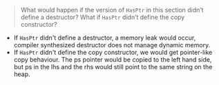 > What would happen if the version of `HasPtr` in this section didn’t define a
> destructor? What if `HasPtr` didn’t define the copy constructor?

* If `HasPtr` didn't define a destructor, a memory leak would occur, compiler
  synthesized destructor does not manage dynamic memory.
* If `HasPtr` didn't define the copy constructor, we would get pointer-like
  copy behaviour. The ps pointer would be copied to the left hand side, but ps
  in the lhs and the rhs would still point to the same string on the heap. 
